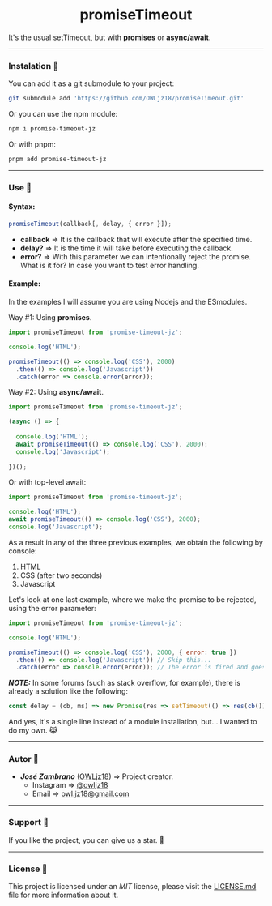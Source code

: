 <h1 align="center">promiseTimeout</h1>  

It's the usual setTimeout, but with **promises** or **async/await**.

- - -

### Instalation 🔧 ### 

You can add it as a git submodule to your project:

``` sh
git submodule add 'https://github.com/OWLjz18/promiseTimeout.git'
```

Or you can use the npm module:

``` sh
npm i promise-timeout-jz
```

Or with pnpm:

``` sh
pnpm add promise-timeout-jz
```

- - -

### Use 🔎 ###

#### Syntax: 
``` javascript
promiseTimeout(callback[, delay, { error }]);
```

  * **callback** => It is the callback that will execute after the specified time.
  * **delay?** => It is the time it will take before executing the callback.
  * **error?** => With this parameter we can intentionally reject the promise. What is it for? In case you want to test error handling.

#### Example:

In the examples I will assume you are using Nodejs and the ESmodules.

Way #1: Using **promises**.

``` javascript
import promiseTimeout from 'promise-timeout-jz';

console.log('HTML');

promiseTimeout(() => console.log('CSS'), 2000)
  .then(() => console.log('Javascript'))
  .catch(error => console.error(error));
```

Way #2: Using **async/await**.

``` javascript
import promiseTimeout from 'promise-timeout-jz';

(async () => {
  
  console.log('HTML');
  await promiseTimeout(() => console.log('CSS'), 2000);
  console.log('Javascript');
  
})();
```

Or with top-level await:

``` javascript
import promiseTimeout from 'promise-timeout-jz';

console.log('HTML');
await promiseTimeout(() => console.log('CSS'), 2000);
console.log('Javascript');
```

As a result in any of the three previous examples, we obtain the following by console:

  1. HTML
  2. CSS (after two seconds)
  3. Javascript

Let's look at one last example, where we make the promise to be rejected, using the error parameter:

``` javascript
import promiseTimeout from 'promise-timeout-jz';

console.log('HTML');

promiseTimeout(() => console.log('CSS'), 2000, { error: true })
  .then(() => console.log('Javascript')) // Skip this...
  .catch(error => console.error(error)); // The error is fired and goes into the catcher.
```

**_NOTE:_** In some forums (such as stack overflow, for example), there is already a solution like the following:

``` javascript
const delay = (cb, ms) => new Promise(res => setTimeout(() => res(cb()), ms));
```

And yes, it's a single line instead of a module installation, but... I wanted to do my own. 😹

- - -

### Autor 🦉 ###

  * *__José Zambrano__* ([OWLjz18](https://github.com/OWLjz18)) => Project creator.
    * Instagram => [@owljz18](https://instagram.com/owljz18)
    * Email => <owl.jz18@gmail.com>

- - -

### Support 🤝 ###

If you like the project, you can give us a star. 🌟

- - -

### License 📃 ###

This project is licensed under an _MIT_ license, please visit the [LICENSE.md](./LICENSE.md) file for more information about it.
